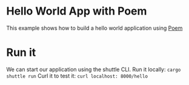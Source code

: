 # Hello World App with Poem
This example shows how to build a hello world application using [Poem](https://docs.rs/poem/latest/poem/)

# Run it
We can start our application using the shuttle CLI.
Run it locally: `cargo shuttle run`
Curl it to test it: `curl localhost: 8000/hello`